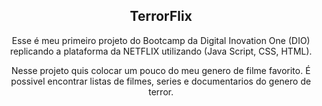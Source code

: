 
<h2 align="center">TerrorFlix</h2>
<p align="center">Esse é meu primeiro projeto do Bootcamp da Digital Inovation One (DIO) replicando a plataforma da NETFLIX utilizando (Java Script, CSS, HTML).
<p align="center">Nesse projeto quis colocar um pouco do meu genero de filme favorito. É possivel encontrar  listas de filmes, series e documentarios do genero de terror.</p> 

 

